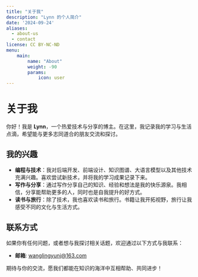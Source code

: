 ```yaml
---
title: "关于我"
description: "Lynn 的个人简介"
date: '2024-09-24'
aliases:
  - about-us
  - contact
license: CC BY-NC-ND
menu:
    main: 
        name: "About"
        weight: -90
        params:
            icon: user
---
```


# 关于我

你好！我是 **Lynn**，一个热爱技术与分享的博主。在这里，我记录我的学习与生活点滴，希望能与更多志同道合的朋友交流和探讨。

## 我的兴趣
- **编程与技术**：我对后端开发、前端设计、知识图谱、大语言模型以及其他技术充满兴趣。喜欢尝试新技术，并将我的学习成果记录下来。
- **写作与分享**：通过写作分享自己的知识、经验和想法是我的快乐源泉。我相信，分享能帮助更多的人，同时也是自我提升的好方式。
- **读书与旅行**：除了技术，我也喜欢读书和旅行。书籍让我开拓视野，旅行让我感受不同的文化与生活方式。

## 联系方式
如果你有任何问题，或者想与我探讨相关话题，欢迎通过以下方式与我联系：
- **邮箱**: [wanglingyunj@163.com](mailto:wanglingyunj@163.com)

期待与你的交流，愿我们都能在知识的海洋中互相帮助、共同进步！